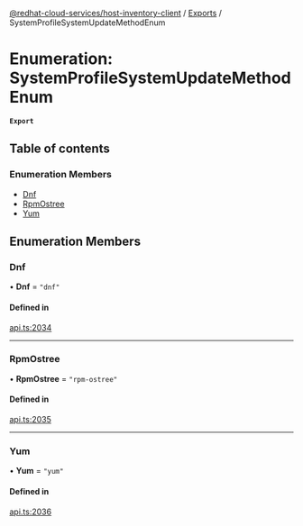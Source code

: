 [@redhat-cloud-services/host-inventory-client](../README.md) / [Exports](../modules.md) / SystemProfileSystemUpdateMethodEnum

# Enumeration: SystemProfileSystemUpdateMethodEnum

**`Export`**

## Table of contents

### Enumeration Members

- [Dnf](SystemProfileSystemUpdateMethodEnum.md#dnf)
- [RpmOstree](SystemProfileSystemUpdateMethodEnum.md#rpmostree)
- [Yum](SystemProfileSystemUpdateMethodEnum.md#yum)

## Enumeration Members

### Dnf

• **Dnf** = ``"dnf"``

#### Defined in

[api.ts:2034](https://github.com/RedHatInsights/javascript-clients/blob/main/packages/host-inventory/api.ts#L2034)

___

### RpmOstree

• **RpmOstree** = ``"rpm-ostree"``

#### Defined in

[api.ts:2035](https://github.com/RedHatInsights/javascript-clients/blob/main/packages/host-inventory/api.ts#L2035)

___

### Yum

• **Yum** = ``"yum"``

#### Defined in

[api.ts:2036](https://github.com/RedHatInsights/javascript-clients/blob/main/packages/host-inventory/api.ts#L2036)

